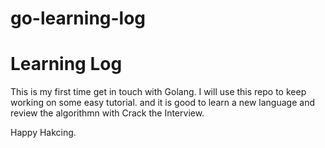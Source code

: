 go-learning-log
===============
# Learning Log

This is my first time get in touch with Golang. I will use this repo to keep working on some easy tutorial.
and it is good to learn a new language and review the algorithmn with Crack the Interview. 

Happy Hakcing. 
